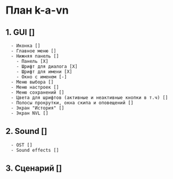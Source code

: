 # План k-a-vn
## 1. GUI []
      - Иконка []
      - Главное меню []
      - Нижняя панель []
        - Панель [X]
        - Шрифт для диалога [X]
        - Шрифт для имени [X]
        - Окно с именем [-]
      - Меню выбора []  
      - Меню настроек []
      - Меню сохранений []
      - Цвета для шрифтов (активные и неактивные кнопки в т.ч) []
      - Полосы прокрутки, окна скипа и оповещений []
      - Экран "История" []
      - Экран NVL []
## 2. Sound []
      - OST []
      - Sound effects []
## 3. Сценарий []

      
